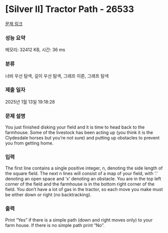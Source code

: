 # [Silver II] Tractor Path - 26533 

[문제 링크](https://www.acmicpc.net/problem/26533) 

### 성능 요약

메모리: 32412 KB, 시간: 36 ms

### 분류

너비 우선 탐색, 깊이 우선 탐색, 그래프 이론, 그래프 탐색

### 제출 일자

2025년 1월 13일 19:18:28

### 문제 설명

<p>You just finished disking your field and it is time to head back to the farmhouse. Some of the livestock has been acting up (you think it is the Clydesdale horses but you’re not sure) and putting up obstacles to prevent you from getting home.</p>

### 입력 

 <p>The first line contains a single positive integer, n, denoting the side length of the square field. The next n lines will consist of a map of your field, with ‘.’ denoting an open space and ‘x’ denoting an obstacle. You are in the top left corner of the field and the farmhouse is in the bottom right corner of the field. You don’t have a lot of gas in the tractor, so each move you make must be either down or right (no backtracking).</p>

### 출력 

 <p>Print “Yes” if there is a simple path (down and right moves only) to your farm house. If there is no simple path print “No”.</p>

